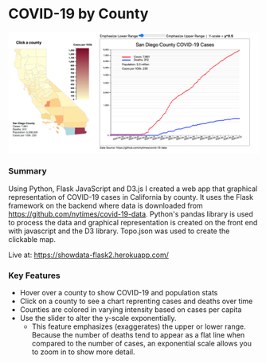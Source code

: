 # COVID-19 by County
  ![screenshot](static/images/COVID-19_screenshot.png)

### Summary
Using Python, Flask JavaScript and D3.js I created a web app that graphical representation of COVID-19 cases in California by county. It uses the Flask framework on the backend where data is downloaded from https://github.com/nytimes/covid-19-data. Python's pandas library is used to process the data and graphical representation is created on the front end with javascript and the D3 library. Topo.json was used to create the clickable map.

Live at: https://showdata-flask2.herokuapp.com/

### Key Features
* Hover over a county to show COVID-19 and population stats
* Click on a county to see a chart reprenting cases and deaths over time
* Counties are colored in varying intensity based on cases per capita
* Use the slider to alter the y-scale exponentially. 
  - This feature emphasizes (exaggerates) the upper or lower range. Because the number of deaths tend to appear as a flat line when compared to the number of cases, an exponential scale allows you to zoom in to show more detail. 
